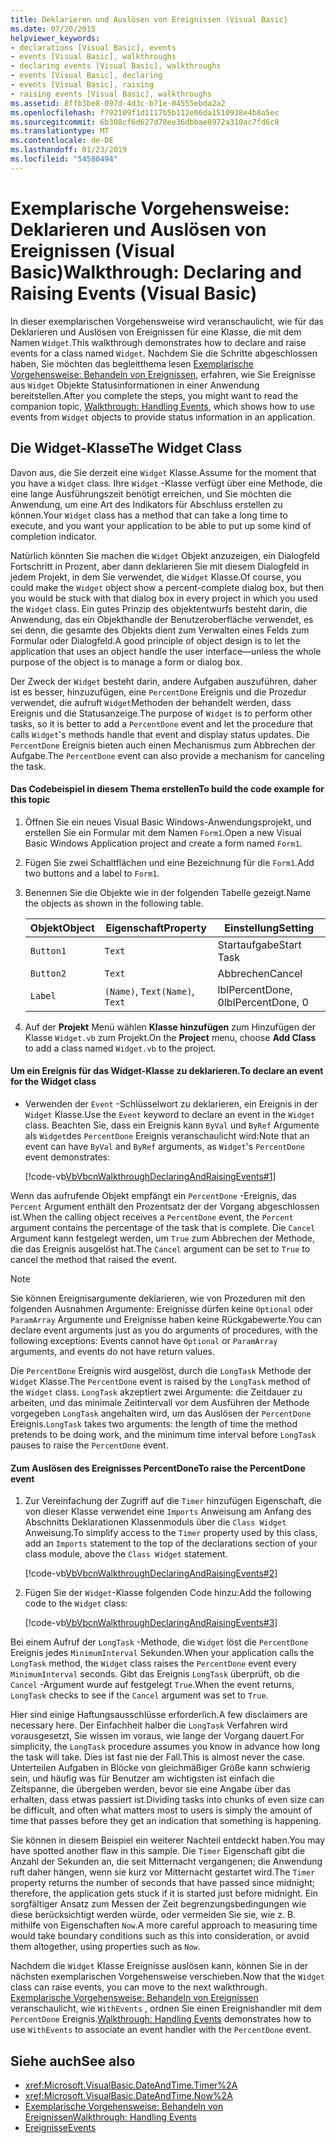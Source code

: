 ```yaml
---
title: Deklarieren und Auslösen von Ereignissen (Visual Basic)
ms.date: 07/20/2015
helpviewer_keywords:
- declarations [Visual Basic], events
- events [Visual Basic], walkthroughs
- declaring events [Visual Basic], walkthroughs
- events [Visual Basic], declaring
- events [Visual Basic], raising
- raising events [Visual Basic], walkthroughs
ms.assetid: 8ffb3be8-097d-4d3c-b71e-04555ebda2a2
ms.openlocfilehash: f792109f1d1117b5b112e06da1510938e4b8a5ec
ms.sourcegitcommit: 6b308cf6d627d78ee36dbbae8972a310ac7fd6c8
ms.translationtype: MT
ms.contentlocale: de-DE
ms.lasthandoff: 01/23/2019
ms.locfileid: "54580494"
---
```

# <a name="walkthrough-declaring-and-raising-events-visual-basic"></a><span data-ttu-id="b2bcb-102">Exemplarische Vorgehensweise: Deklarieren und Auslösen von Ereignissen (Visual Basic)</span><span class="sxs-lookup"><span data-stu-id="b2bcb-102">Walkthrough: Declaring and Raising Events (Visual Basic)</span></span>
<span data-ttu-id="b2bcb-103">In dieser exemplarischen Vorgehensweise wird veranschaulicht, wie für das Deklarieren und Auslösen von Ereignissen für eine Klasse, die mit dem Namen `Widget`.</span><span class="sxs-lookup"><span data-stu-id="b2bcb-103">This walkthrough demonstrates how to declare and raise events for a class named `Widget`.</span></span> <span data-ttu-id="b2bcb-104">Nachdem Sie die Schritte abgeschlossen haben, Sie möchten das begleitthema lesen [Exemplarische Vorgehensweise: Behandeln von Ereignissen](../../../../visual-basic/programming-guide/language-features/events/walkthrough-handling-events.md), erfahren, wie Sie Ereignisse aus `Widget` Objekte Statusinformationen in einer Anwendung bereitstellen.</span><span class="sxs-lookup"><span data-stu-id="b2bcb-104">After you complete the steps, you might want to read the companion topic, [Walkthrough: Handling Events](../../../../visual-basic/programming-guide/language-features/events/walkthrough-handling-events.md), which shows how to use events from `Widget` objects to provide status information in an application.</span></span>  
  
## <a name="the-widget-class"></a><span data-ttu-id="b2bcb-105">Die Widget-Klasse</span><span class="sxs-lookup"><span data-stu-id="b2bcb-105">The Widget Class</span></span>  
 <span data-ttu-id="b2bcb-106">Davon aus, die Sie derzeit eine `Widget` Klasse.</span><span class="sxs-lookup"><span data-stu-id="b2bcb-106">Assume for the moment that you have a `Widget` class.</span></span> <span data-ttu-id="b2bcb-107">Ihre `Widget` -Klasse verfügt über eine Methode, die eine lange Ausführungszeit benötigt erreichen, und Sie möchten die Anwendung, um eine Art des Indikators für Abschluss erstellen zu können.</span><span class="sxs-lookup"><span data-stu-id="b2bcb-107">Your `Widget` class has a method that can take a long time to execute, and you want your application to be able to put up some kind of completion indicator.</span></span>  
  
 <span data-ttu-id="b2bcb-108">Natürlich könnten Sie machen die `Widget` Objekt anzuzeigen, ein Dialogfeld Fortschritt in Prozent, aber dann deklarieren Sie mit diesem Dialogfeld in jedem Projekt, in dem Sie verwendet, die `Widget` Klasse.</span><span class="sxs-lookup"><span data-stu-id="b2bcb-108">Of course, you could make the `Widget` object show a percent-complete dialog box, but then you would be stuck with that dialog box in every project in which you used the `Widget` class.</span></span> <span data-ttu-id="b2bcb-109">Ein gutes Prinzip des objektentwurfs besteht darin, die Anwendung, das ein Objekthandle der Benutzeroberfläche verwendet, es sei denn, die gesamte des Objekts dient zum Verwalten eines Felds zum Formular oder Dialogfeld.</span><span class="sxs-lookup"><span data-stu-id="b2bcb-109">A good principle of object design is to let the application that uses an object handle the user interface—unless the whole purpose of the object is to manage a form or dialog box.</span></span>  
  
 <span data-ttu-id="b2bcb-110">Der Zweck der `Widget` besteht darin, andere Aufgaben auszuführen, daher ist es besser, hinzuzufügen, eine `PercentDone` Ereignis und die Prozedur verwendet, die aufruft `Widget`Methoden der behandelt werden, dass Ereignis und die Statusanzeige.</span><span class="sxs-lookup"><span data-stu-id="b2bcb-110">The purpose of `Widget` is to perform other tasks, so it is better to add a `PercentDone` event and let the procedure that calls `Widget`'s methods handle that event and display status updates.</span></span> <span data-ttu-id="b2bcb-111">Die `PercentDone` Ereignis bieten auch einen Mechanismus zum Abbrechen der Aufgabe.</span><span class="sxs-lookup"><span data-stu-id="b2bcb-111">The `PercentDone` event can also provide a mechanism for canceling the task.</span></span>  
  
#### <a name="to-build-the-code-example-for-this-topic"></a><span data-ttu-id="b2bcb-112">Das Codebeispiel in diesem Thema erstellen</span><span class="sxs-lookup"><span data-stu-id="b2bcb-112">To build the code example for this topic</span></span>  
  
1.  <span data-ttu-id="b2bcb-113">Öffnen Sie ein neues Visual Basic Windows-Anwendungsprojekt, und erstellen Sie ein Formular mit dem Namen `Form1`.</span><span class="sxs-lookup"><span data-stu-id="b2bcb-113">Open a new Visual Basic Windows Application project and create a form named `Form1`.</span></span>  
  
2.  <span data-ttu-id="b2bcb-114">Fügen Sie zwei Schaltflächen und eine Bezeichnung für die `Form1`.</span><span class="sxs-lookup"><span data-stu-id="b2bcb-114">Add two buttons and a label to `Form1`.</span></span>  
  
3.  <span data-ttu-id="b2bcb-115">Benennen Sie die Objekte wie in der folgenden Tabelle gezeigt.</span><span class="sxs-lookup"><span data-stu-id="b2bcb-115">Name the objects as shown in the following table.</span></span>  
  
    |<span data-ttu-id="b2bcb-116">Objekt</span><span class="sxs-lookup"><span data-stu-id="b2bcb-116">Object</span></span>|<span data-ttu-id="b2bcb-117">Eigenschaft</span><span class="sxs-lookup"><span data-stu-id="b2bcb-117">Property</span></span>|<span data-ttu-id="b2bcb-118">Einstellung</span><span class="sxs-lookup"><span data-stu-id="b2bcb-118">Setting</span></span>|  
    |------------|--------------|-------------|  
    |`Button1`|`Text`|<span data-ttu-id="b2bcb-119">Startaufgabe</span><span class="sxs-lookup"><span data-stu-id="b2bcb-119">Start Task</span></span>|  
    |`Button2`|`Text`|<span data-ttu-id="b2bcb-120">Abbrechen</span><span class="sxs-lookup"><span data-stu-id="b2bcb-120">Cancel</span></span>|  
    |`Label`|<span data-ttu-id="b2bcb-121">`(Name)`, `Text`</span><span class="sxs-lookup"><span data-stu-id="b2bcb-121">`(Name)`, `Text`</span></span>|<span data-ttu-id="b2bcb-122">lblPercentDone, 0</span><span class="sxs-lookup"><span data-stu-id="b2bcb-122">lblPercentDone, 0</span></span>|  
  
4.  <span data-ttu-id="b2bcb-123">Auf der **Projekt** Menü wählen **Klasse hinzufügen** zum Hinzufügen der Klasse `Widget.vb` zum Projekt.</span><span class="sxs-lookup"><span data-stu-id="b2bcb-123">On the **Project** menu, choose **Add Class** to add a class named `Widget.vb` to the project.</span></span>  
  
#### <a name="to-declare-an-event-for-the-widget-class"></a><span data-ttu-id="b2bcb-124">Um ein Ereignis für das Widget-Klasse zu deklarieren.</span><span class="sxs-lookup"><span data-stu-id="b2bcb-124">To declare an event for the Widget class</span></span>  
  
-   <span data-ttu-id="b2bcb-125">Verwenden der `Event` -Schlüsselwort zu deklarieren, ein Ereignis in der `Widget` Klasse.</span><span class="sxs-lookup"><span data-stu-id="b2bcb-125">Use the `Event` keyword to declare an event in the `Widget` class.</span></span> <span data-ttu-id="b2bcb-126">Beachten Sie, dass ein Ereignis kann `ByVal` und `ByRef` Argumente als `Widget`des `PercentDone` Ereignis veranschaulicht wird:</span><span class="sxs-lookup"><span data-stu-id="b2bcb-126">Note that an event can have `ByVal` and `ByRef` arguments, as `Widget`'s `PercentDone` event demonstrates:</span></span>  
  
     [!code-vb[VbVbcnWalkthroughDeclaringAndRaisingEvents#1](../../../../visual-basic/programming-guide/language-features/events/codesnippet/VisualBasic/walkthrough-declaring-and-raising-events_1.vb)]  
  
 <span data-ttu-id="b2bcb-127">Wenn das aufrufende Objekt empfängt ein `PercentDone` -Ereignis, das `Percent` Argument enthält den Prozentsatz der der Vorgang abgeschlossen ist.</span><span class="sxs-lookup"><span data-stu-id="b2bcb-127">When the calling object receives a `PercentDone` event, the `Percent` argument contains the percentage of the task that is complete.</span></span> <span data-ttu-id="b2bcb-128">Die `Cancel` Argument kann festgelegt werden, um `True` zum Abbrechen der Methode, die das Ereignis ausgelöst hat.</span><span class="sxs-lookup"><span data-stu-id="b2bcb-128">The `Cancel` argument can be set to `True` to cancel the method that raised the event.</span></span>  
  
> [!NOTE]
>  <span data-ttu-id="b2bcb-129">Sie können Ereignisargumente deklarieren, wie von Prozeduren mit den folgenden Ausnahmen Argumente: Ereignisse dürfen keine `Optional` oder `ParamArray` Argumente und Ereignisse haben keine Rückgabewerte.</span><span class="sxs-lookup"><span data-stu-id="b2bcb-129">You can declare event arguments just as you do arguments of procedures, with the following exceptions: Events cannot have `Optional` or `ParamArray` arguments, and events do not have return values.</span></span>  
  
 <span data-ttu-id="b2bcb-130">Die `PercentDone` Ereignis wird ausgelöst, durch die `LongTask` Methode der `Widget` Klasse.</span><span class="sxs-lookup"><span data-stu-id="b2bcb-130">The `PercentDone` event is raised by the `LongTask` method of the `Widget` class.</span></span> <span data-ttu-id="b2bcb-131">`LongTask` akzeptiert zwei Argumente: die Zeitdauer zu arbeiten, und das minimale Zeitintervall vor dem Ausführen der Methode vorgegeben `LongTask` angehalten wird, um das Auslösen der `PercentDone` Ereignis.</span><span class="sxs-lookup"><span data-stu-id="b2bcb-131">`LongTask` takes two arguments: the length of time the method pretends to be doing work, and the minimum time interval before `LongTask` pauses to raise the `PercentDone` event.</span></span>  
  
#### <a name="to-raise-the-percentdone-event"></a><span data-ttu-id="b2bcb-132">Zum Auslösen des Ereignisses PercentDone</span><span class="sxs-lookup"><span data-stu-id="b2bcb-132">To raise the PercentDone event</span></span>  
  
1.  <span data-ttu-id="b2bcb-133">Zur Vereinfachung der Zugriff auf die `Timer` hinzufügen Eigenschaft, die von dieser Klasse verwendet eine `Imports` Anweisung am Anfang des Abschnitts Deklarationen Klassenmoduls über die `Class Widget` Anweisung.</span><span class="sxs-lookup"><span data-stu-id="b2bcb-133">To simplify access to the `Timer` property used by this class, add an `Imports` statement to the top of the declarations section of your class module, above the `Class Widget` statement.</span></span>  
  
     [!code-vb[VbVbcnWalkthroughDeclaringAndRaisingEvents#2](../../../../visual-basic/programming-guide/language-features/events/codesnippet/VisualBasic/walkthrough-declaring-and-raising-events_2.vb)]  
  
2.  <span data-ttu-id="b2bcb-134">Fügen Sie der `Widget`-Klasse folgenden Code hinzu:</span><span class="sxs-lookup"><span data-stu-id="b2bcb-134">Add the following code to the `Widget` class:</span></span>  
  
     [!code-vb[VbVbcnWalkthroughDeclaringAndRaisingEvents#3](../../../../visual-basic/programming-guide/language-features/events/codesnippet/VisualBasic/walkthrough-declaring-and-raising-events_3.vb)]  
  
 <span data-ttu-id="b2bcb-135">Bei einem Aufruf der `LongTask` -Methode, die `Widget` löst die `PercentDone` Ereignis jedes `MinimumInterval` Sekunden.</span><span class="sxs-lookup"><span data-stu-id="b2bcb-135">When your application calls the `LongTask` method, the `Widget` class raises the `PercentDone` event every `MinimumInterval` seconds.</span></span> <span data-ttu-id="b2bcb-136">Gibt das Ereignis `LongTask` überprüft, ob die `Cancel` -Argument wurde auf festgelegt `True`.</span><span class="sxs-lookup"><span data-stu-id="b2bcb-136">When the event returns, `LongTask` checks to see if the `Cancel` argument was set to `True`.</span></span>  
  
 <span data-ttu-id="b2bcb-137">Hier sind einige Haftungsausschlüsse erforderlich.</span><span class="sxs-lookup"><span data-stu-id="b2bcb-137">A few disclaimers are necessary here.</span></span> <span data-ttu-id="b2bcb-138">Der Einfachheit halber die `LongTask` Verfahren wird vorausgesetzt, Sie wissen im voraus, wie lange der Vorgang dauert.</span><span class="sxs-lookup"><span data-stu-id="b2bcb-138">For simplicity, the `LongTask` procedure assumes you know in advance how long the task will take.</span></span> <span data-ttu-id="b2bcb-139">Dies ist fast nie der Fall.</span><span class="sxs-lookup"><span data-stu-id="b2bcb-139">This is almost never the case.</span></span> <span data-ttu-id="b2bcb-140">Unterteilen Aufgaben in Blöcke von gleichmäßiger Größe kann schwierig sein, und häufig was für Benutzer am wichtigsten ist einfach die Zeitspanne, die übergeben werden, bevor sie eine Angabe über das erhalten, dass etwas passiert ist.</span><span class="sxs-lookup"><span data-stu-id="b2bcb-140">Dividing tasks into chunks of even size can be difficult, and often what matters most to users is simply the amount of time that passes before they get an indication that something is happening.</span></span>  
  
 <span data-ttu-id="b2bcb-141">Sie können in diesem Beispiel ein weiterer Nachteil entdeckt haben.</span><span class="sxs-lookup"><span data-stu-id="b2bcb-141">You may have spotted another flaw in this sample.</span></span> <span data-ttu-id="b2bcb-142">Die `Timer` Eigenschaft gibt die Anzahl der Sekunden an, die seit Mitternacht vergangenen; die Anwendung ruft daher hängen, wenn sie kurz vor Mitternacht gestartet wird.</span><span class="sxs-lookup"><span data-stu-id="b2bcb-142">The `Timer` property returns the number of seconds that have passed since midnight; therefore, the application gets stuck if it is started just before midnight.</span></span> <span data-ttu-id="b2bcb-143">Ein sorgfältiger Ansatz zum Messen der Zeit begrenzungsbedingungen wie diese berücksichtigt werden würde, oder vermeiden Sie sie, wie z. B. mithilfe von Eigenschaften `Now`.</span><span class="sxs-lookup"><span data-stu-id="b2bcb-143">A more careful approach to measuring time would take boundary conditions such as this into consideration, or avoid them altogether, using properties such as `Now`.</span></span>  
  
 <span data-ttu-id="b2bcb-144">Nachdem die `Widget` Klasse Ereignisse auslösen kann, können Sie in der nächsten exemplarischen Vorgehensweise verschieben.</span><span class="sxs-lookup"><span data-stu-id="b2bcb-144">Now that the `Widget` class can raise events, you can move to the next walkthrough.</span></span> <span data-ttu-id="b2bcb-145">[Exemplarische Vorgehensweise: Behandeln von Ereignissen](../../../../visual-basic/programming-guide/language-features/events/walkthrough-handling-events.md) veranschaulicht, wie `WithEvents` , ordnen Sie einen Ereignishandler mit dem `PercentDone` Ereignis.</span><span class="sxs-lookup"><span data-stu-id="b2bcb-145">[Walkthrough: Handling Events](../../../../visual-basic/programming-guide/language-features/events/walkthrough-handling-events.md) demonstrates how to use `WithEvents` to associate an event handler with the `PercentDone` event.</span></span>  
  
## <a name="see-also"></a><span data-ttu-id="b2bcb-146">Siehe auch</span><span class="sxs-lookup"><span data-stu-id="b2bcb-146">See also</span></span>
- <xref:Microsoft.VisualBasic.DateAndTime.Timer%2A>
- <xref:Microsoft.VisualBasic.DateAndTime.Now%2A>
- [<span data-ttu-id="b2bcb-147">Exemplarische Vorgehensweise: Behandeln von Ereignissen</span><span class="sxs-lookup"><span data-stu-id="b2bcb-147">Walkthrough: Handling Events</span></span>](../../../../visual-basic/programming-guide/language-features/events/walkthrough-handling-events.md)
- [<span data-ttu-id="b2bcb-148">Ereignisse</span><span class="sxs-lookup"><span data-stu-id="b2bcb-148">Events</span></span>](../../../../visual-basic/programming-guide/language-features/events/index.md)
